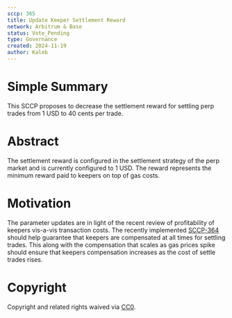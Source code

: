 ```yaml
---
sccp: 365
title: Update Keeper Settlement Reward
network: Arbitrum & Base
status: Vote_Pending
type: Governance
created: 2024-11-19
author: Kaleb
---
```


# Simple Summary

This SCCP proposes to decrease the settlement reward for settling perp trades from 1 USD to 40 cents per trade.

# Abstract
The settlement reward is configured in the settlement strategy of the perp market and is currently configured to 1 USD. The reward represents the minimum reward paid to keepers on top of gas costs.

# Motivation

The parameter updates are in light of the recent review of profitability of keepers vis-a-vis transaction costs. The recently implemented [SCCP-364](https://sips.synthetix.io/sccp/sccp-364/) should help guarantee that keepers are compensated at all times for settling trades. This along with the compensation that scales as gas prices spike should ensure that keepers compensation increases as the cost of settle trades rises.


# Copyright
Copyright and related rights waived via [CC0](https://creativecommons.org/publicdomain/zero/1.0/).
